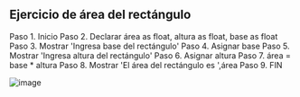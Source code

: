## Ejercicio de área del rectángulo

Paso 1. Inicio
Paso 2. Declarar área as float, altura as float, base as float
Paso 3. Mostrar 'Ingresa base del rectángulo'
Paso 4. Asignar base
Paso 5. Mostrar 'Ingresa altura del rectángulo'
Paso 6. Asignar altura
Paso 7. área = base * altura
Paso 8. Mostrar 'El área del rectángulo es ',área
Paso 9. FIN



![image](https://user-images.githubusercontent.com/113804525/192122167-02f93f75-1617-4f85-b9ed-2dc3a67c7ee0.png)

